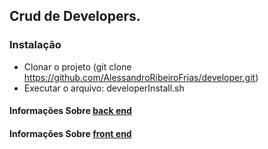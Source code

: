 ## Crud de Developers.

### Instalação
- Clonar o projeto (git clone https://github.com/AlessandroRibeiroFrias/developer.git)
- Executar o arquivo: developerInstall.sh

#### Informações Sobre [back end](https://github.com/AlessandroRibeiroFrias/developer/tree/master/front-end)

#### Informações Sobre [front end](https://github.com/AlessandroRibeiroFrias/developer/tree/master/front-end)